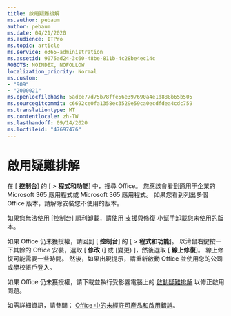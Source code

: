 ```yaml
---
title: 啟用疑難排解
ms.author: pebaum
author: pebaum
ms.date: 04/21/2020
ms.audience: ITPro
ms.topic: article
ms.service: o365-administration
ms.assetid: 9075ad24-3c60-48be-811b-4c28be4ec14c
ROBOTS: NOINDEX, NOFOLLOW
localization_priority: Normal
ms.custom:
- "909"
- "2000021"
ms.openlocfilehash: 5adce77d75b78ffe56e397690a4e1d888b65b505
ms.sourcegitcommit: c6692ce0fa1358ec3529e59ca0ecdfdea4cdc759
ms.translationtype: MT
ms.contentlocale: zh-TW
ms.lasthandoff: 09/14/2020
ms.locfileid: "47697476"
---
```

# <a name="activation-troubleshooting"></a>啟用疑難排解

在 [ **控制台**] 的 [ \> **程式和功能**] 中，搜尋 Office。 您應該會看到適用于企業的 Microsoft 365 應用程式或 Microsoft 365 應用程式。 如果您看到列出多個 Office 版本，請解除安裝您不使用的版本。
  
如果您無法使用 [控制台] 順利卸載，請使用 [支援與修復](https://aka.ms/SARA-OfficeUninstall-Alchemy) 小幫手卸載您未使用的版本。
  
如果 Office 仍未獲授權，請回到 [ **控制台**] 的 [ \> **程式和功能**]。 以滑鼠右鍵按一下其餘的 Office 安裝，選取 [ **修改** (] 或 [變更) ]，然後選取 [ **線上修復**]。 線上修復可能需要一些時間。 然後，如果出現提示，請重新啟動 Office 並使用您的公司或學校帳戶登入。
  
如果 Office 仍未獲授權，請下載並執行受影響電腦上的 [啟動疑難排解](https://aka.ms/SARA-OfficeActivation-Alchemy) 以修正啟用問題。
  
如需詳細資訊，請參閱： [Office 中的未經許可產品和啟用錯誤](https://support.office.com/article/0d23d3c0-c19c-4b2f-9845-5344fedc4380)。
